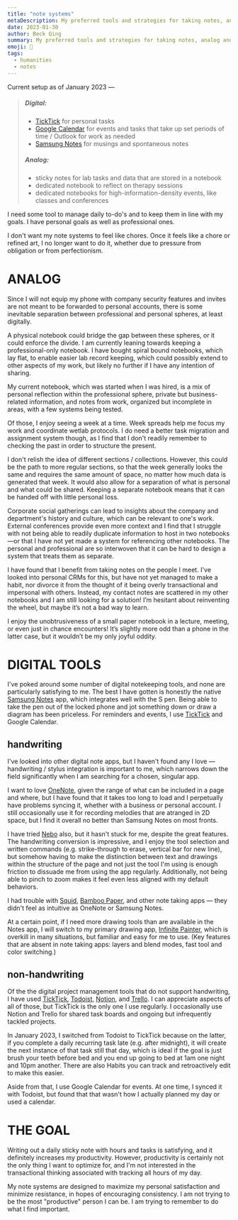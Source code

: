 ```yaml
---
title: "note systems"
metaDescription: My preferred tools and strategies for taking notes, analog and digital
date: 2023-01-30
author: Beck Qing
summary: My preferred tools and strategies for taking notes, analog and digital
emoji: 📝
tags:
  - humanities
  - notes
---
```

Current setup as of January 2023 —
> ##### Digital:
> - [TickTick](https://ticktick.com/) for personal tasks
> - [Google Calendar](http://calendar.google.com/) for events and tasks that take up set periods of time / Outlook for work as needed
> - [Samsung Notes](https://www.samsung.com/us/support/owners/app/samsung-notes) for musings and spontaneous notes
> ##### Analog: 
> - sticky notes for lab tasks and data that are stored in a notebook
> - dedicated notebook to reflect on therapy sessions
> - dedicated notebooks for high-information-density events, like classes and conferences 

I need some tool to manage daily to-do's and to keep them in line with my goals. I have personal goals as well as professional ones. 

I don't want my note systems to feel like chores. Once it feels like a chore or refined art, I no longer want to do it, whether due to pressure from obligation or from perfectionism. 

# ANALOG
Since I will not equip my phone with company security features and invites are not meant to be forwarded to personal accounts, there is some inevitable separation between professional and personal spheres, at least digitally. 

A physical notebook could bridge the gap between these spheres, or it could enforce the divide. I am currently leaning towards keeping a professional-only notebook. I have bought spiral bound notebooks, which lay flat, to enable easier lab record keeping, which could possibly extend to other aspects of my work, but likely no further if I have any intention of sharing. 

My current notebook, which was started when I was hired, is a mix of personal reflection within the professional sphere, private but business-related information, and notes from work, organized but incomplete in areas, with a few systems being tested. 

Of those, I enjoy seeing a week at a time. Week spreads help me focus my work and coordinate wetlab protocols. I do need a better task migration and assignment system though, as I find that I don't readily remember to checking the past in order to structure the present. 

I don't relish the idea of different sections / collections. However, this could be the path to more regular sections, so that the week generally looks the same and requires the same amount of space, no matter how much data is generated that week. It would also allow for a separation of what is personal and what could be shared. Keeping a separate notebook means that it can be handed off with little personal loss. 

Corporate social gatherings can lead to insights about the company and department's history and culture, which can be relevant to one's work. External conferences provide even more context and I find that I struggle with not being able to readily duplicate information to host in two notebooks —or that I have not yet made a system for referencing other notebooks. The personal and professional are so interwoven that it can be hard to design a system that treats them as separate.

I have found that I benefit from taking notes on the people I meet. I've looked into personal CRMs for this, but have not yet managed to make a habit, nor divorce it from the thought of it being overly transactional and impersonal with others. Instead, my contact notes are scattered in my other notebooks and I am still looking for a solution! I’m hesitant about reinventing the wheel, but maybe it’s not a bad way to learn.

I enjoy the unobtrusiveness of a small paper notebook in a lecture, meeting, or even just in chance encounters! It’s slightly more odd than a phone in the latter case, but it wouldn’t be my only joyful oddity.


# DIGITAL TOOLS
I've poked around some number of digital notekeeping tools, and none are particularly satisfying to me. The best I have gotten is honestly the native [Samsung Notes](https://www.samsung.com/us/support/owners/app/samsung-notes) app, which integrates well with the S pen. Being able to take the pen out of the locked phone and jot something down or draw a diagram has been priceless. For reminders and events, I use [TickTick](https://ticktick.com/) and Google Calendar. 

## handwriting
I've looked into other digital note apps, but I haven't found any I love — handwriting / stylus integration is important to me, which narrows down the field significantly when I am searching for a chosen, singular app. 

I want to love [OneNote](https://www.onenote.com), given the range of what can be included in a page and where, but I have found that it takes too long to load and I perpetually have problems syncing it, whether with a business or personal account. I still occasionally use it for recording melodies that are atranged in 2D space, but I find it overall no better than Samsung Notes on most fronts. 

I have tried [Nebo](https://www.nebo.app/) also, but it hasn't stuck for me, despite the great features. The handwriting conversion is impressive, and I enjoy the tool selection and written commands (e.g. strike-through to erase, vertical bar for new line), but somehow having to make the distinction between text and drawings within the structure of the page and not just the tool I'm using is enough friction to dissuade me from using the app regularly. Additionally, not being able to pinch to zoom makes it feel even less aligned with my default behaviors. 

I had trouble with [Squid](https://www.squidnotes.com/), [Bamboo Paper](https://www.wacom.com/en-us/products/bamboo-paper), and other note taking apps — they didn't feel as intuitive as OneNote or Samsung Notes. 

At a certain point, if I need more drawing tools than are available in the Notes app, I will switch to my primary drawing app, [Infinite Painter](https://www.infinitestudio.art/painter.php), which is overkill in many situations, but familiar and easy for me to use. (Key features that are absent in note taking apps: layers and blend modes, fast tool and color switching.) 

## non-handwriting
Of the the digital project management tools that do not support handwriting, I have used [TickTick](https://ticktick.com/), [Todoist](https://www.todoist.com/), [Notion](https://www.notion.com/), and [Trello](https://trello.com/). I can appreciate aspects of all of those, but TickTick is the only one I use regularly. I occasionally use Notion and Trello for shared task boards and ongoing but infrequently tackled projects. 

In January 2023, I switched from Todoist to TickTick because on the latter, if you complete a daily recurring task late (e.g. after midnight), it will create the next instance of that task still that day, which is ideal if the goal is just brush your teeth before bed and you end up going to bed at 1am one night and 10pm another. There are also Habits you can track and retroactively edit to make this easier. 

Aside from that, I use Google Calendar for events. At one time, I synced it with Todoist, but found that that wasn't how I actually planned my day or used a calendar. 

# THE GOAL
Writing out a daily sticky note with hours and tasks is satisfying, and it definitely increases my productivity. However, productivity is certainly not the only thing I want to optimize for, and I'm not interested in the transactional thinking associated with tracking all hours of my day. 

My note systems are designed to maximize my personal satisfaction and minimize resistance, in hopes of encouraging consistency. I am not trying to be the most "productive" person I can be. I am trying to remember to do what I find important.